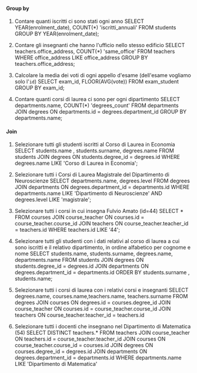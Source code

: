 #### Group by

1. Contare quanti iscritti ci sono stati ogni anno
SELECT YEAR(enrolment_date), COUNT(*) 'iscritti_annuali' FROM students GROUP BY YEAR(enrolment_date);

2. Contare gli insegnanti che hanno l'ufficio nello stesso edificio
SELECT teachers.office_address, COUNT(*) 'same_office' FROM teachers WHERE office_address LIKE office_address GROUP BY teachers.office_address;

3. Calcolare la media dei voti di ogni appello d'esame (dell'esame vogliamo solo l'`id`)
SELECT exam_id, FLOOR(AVG(vote)) FROM exam_student GROUP BY exam_id;

4. Contare quanti corsi di laurea ci sono per ogni dipartimento
SELECT departments.name, COUNT(*) 'degrees_count' FROM departments JOIN degrees ON departments.id = degrees.department_id GROUP BY departments.name;


#### Join

1. Selezionare tutti gli studenti iscritti al Corso di Laurea in Economia
SELECT students.name , students.surname, degrees.name FROM students JOIN degrees ON students.degree_id = degrees.id WHERE degrees.name LIKE 'Corso di Laurea in Economia';

2. Selezionare tutti i Corsi di Laurea Magistrale del Dipartimento di Neuroscienze
SELECT departments.name, degrees.level FROM degrees JOIN departments ON degrees.department_id = departments.id WHERE departments.name LIKE 'Dipartimento di Neuroscienze' AND degrees.level LIKE 'magistrale';

3. Selezionare tutti i corsi in cui insegna Fulvio Amato (id=44)
SELECT * FROM courses JOIN course_teacher ON courses.id = course_teacher.course_id JOIN teachers ON course_teacher.teacher_id = teachers.id WHERE teachers.id LIKE '44';

4. Selezionare tutti gli studenti con i dati relativi al corso di laurea a cui sono iscritti e il relativo dipartimento, in ordine alfabetico per cognome e nome
SELECT students.name, students.surname, degrees.name, departments.name  FROM students JOIN degrees ON students.degree_id = degrees.id JOIN departments ON degrees.department_id = departments.id ORDER BY students.surname , students.name;

5. Selezionare tutti i corsi di laurea con i relativi corsi e insegnanti
SELECT degrees.name, courses.name,teachers.name, teachers.surname  FROM degrees
JOIN courses 
ON degrees.id = courses.degree_id
JOIN course_teacher
ON courses.id = course_teacher.course_id
JOIN teachers
ON course_teacher.teacher_id = teachers.id

6. Selezionare tutti i docenti che insegnano nel Dipartimento di Matematica (54)
SELECT DISTINCT teachers.* FROM teachers
JOIN course_teacher
ON teachers.id = course_teacher.teacher_id
JOIN courses
ON course_teacher.course_id = courses.id
JOIN degrees
ON courses.degree_id = degrees.id
JOIN departments
ON degrees.department_id = departments.id
WHERE departments.name LIKE 'Dipartimento di Matematica'
